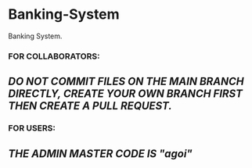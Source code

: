 # Banking-System
Banking System.

### FOR COLLABORATORS:
## ***DO NOT COMMIT FILES ON THE MAIN BRANCH DIRECTLY, CREATE YOUR OWN BRANCH FIRST THEN CREATE A PULL REQUEST.***

### FOR USERS:
## ***THE ADMIN MASTER CODE IS "agoi"***
